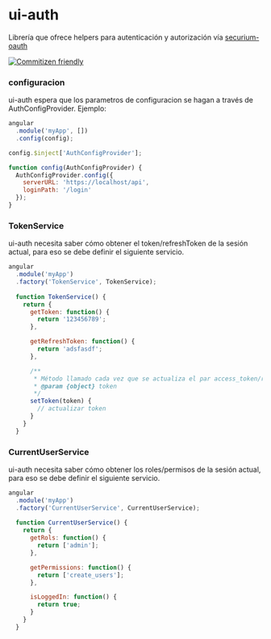 # ui-auth

Librería que ofrece helpers para autenticación y autorización vía 
[securium-oauth](https://gitlab.com/codium/securium-oauth)

[![Commitizen friendly](https://img.shields.io/badge/commitizen-friendly-brightgreen.svg)](http://commitizen.github.io/cz-cli/)

### configuracion

ui-auth espera que los parametros de configuracion se hagan a través de AuthConfigProvider. Ejemplo:

```javascript
angular
  .module('myApp', [])
  .config(config);

config.$inject['AuthConfigProvider'];

function config(AuthConfigProvider) {
  AuthConfigProvider.config({
    serverURL: 'https://localhost/api',
    loginPath: '/login'
  });
}
```

### TokenService

ui-auth necesita saber cómo obtener el token/refreshToken de la sesión actual, para eso se debe definir el siguiente servicio.

```javascript
angular
  .module('myApp')
  .factory('TokenService', TokenService);
    
  function TokenService() {
    return {
      getToken: function() {
        return '123456789';
      },

      getRefreshToken: function() {
        return 'adsfasdf';
      },

      /**
       * Método llamado cada vez que se actualiza el par access_token/refresh_token.
       * @param {object} token
       */
      setToken(token) {
        // actualizar token
      }
    }
  }    
```



### CurrentUserService

ui-auth necesita saber cómo obtener los roles/permisos de la sesión actual, para eso se debe definir el siguiente servicio.

```javascript
angular
  .module('myApp')
  .factory('CurrentUserService', CurrentUserService);
    
  function CurrentUserService() {
    return {
      getRols: function() {
        return ['admin'];
      },

      getPermissions: function() {
        return ['create_users'];
      },

      isLoggedIn: function() {
        return true;
      }
    }
  }    
```